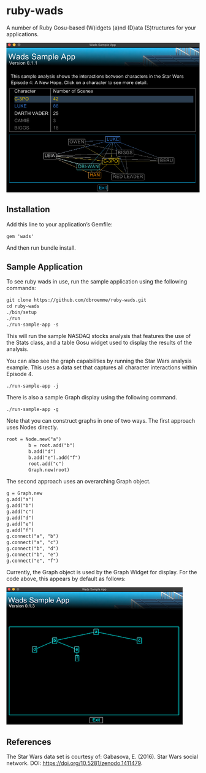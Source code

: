 # ruby-wads

A number of Ruby Gosu-based (W)idgets (a)nd (D)ata (S)tructures for your applications.

![alt Screenshot](https://github.com/dbroemme/ruby-wads/blob/main/media/WadsScreenshot.png?raw=true)
## Installation

Add this line to your application’s Gemfile:

```
gem 'wads'
```
And then run bundle install.

## Sample Application

To see ruby wads in use, run the sample application using the following commands:

```
git clone https://github.com/dbroemme/ruby-wads.git
cd ruby-wads
./bin/setup
./run
./run-sample-app -s
```

This will run the sample NASDAQ stocks analysis that features the use of the 
Stats class, and a table Gosu widget used to display the results of the analysis.

You can also see the graph capabilities by running the Star Wars analysis example.
This uses a data set that captures all character interactions within Episode 4.

```
./run-sample-app -j
```

There is also a sample Graph display using the following command.
```
./run-sample-app -g
```
Note that you can construct graphs in one of two ways. The first approach uses Nodes directly.
```
root = Node.new("a")
        b = root.add("b")
        b.add("d")
        b.add("e").add("f")
        root.add("c")
        Graph.new(root)
```
The second approach uses an overarching Graph object. 
```
g = Graph.new 
g.add("a")
g.add("b")
g.add("c")
g.add("d")
g.add("e")
g.add("f")
g.connect("a", "b")
g.connect("a", "c")
g.connect("b", "d")
g.connect("b", "e")
g.connect("e", "f")
```

Currently, the Graph object is used by the Graph Widget for display. For the code above, this appears by default as follows:

![alt Screenshot](https://github.com/dbroemme/ruby-wads/blob/main/media/SampleGraph.png?raw=true)

## References

The Star Wars data set is courtesy of:
Gabasova, E. (2016). Star Wars social network. DOI: https://doi.org/10.5281/zenodo.1411479.
